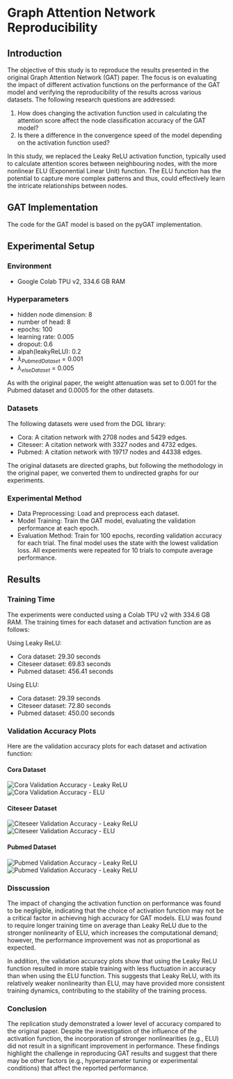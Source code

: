 # Graph Attention Network Reproducibility

## Introduction
The objective of this study is to reproduce the results presented in the original Graph Attention Network (GAT) paper. The focus is on evaluating the impact of different activation functions on the performance of the GAT model and verifying the reproducibility of the results across various datasets. The following research questions are addressed:

1. How does changing the activation function used in calculating the attention score affect the node classification accuracy of the GAT model?
2. Is there a difference in the convergence speed of the model depending on the activation function used?

In this study, we replaced the Leaky ReLU activation function, typically used to calculate attention scores between neighbouring nodes, with the more nonlinear ELU (Exponential Linear Unit) function. The ELU function has the potential to capture more complex patterns and thus, could effectively learn the intricate relationships between nodes.

## GAT Implementation
The code for the GAT model is based on the pyGAT implementation.

## Experimental Setup
### Environment
- Google Colab TPU v2, 334.6 GB RAM
### Hyperparameters
- hidden node dimension: 8
- number of head: 8
- epochs: 100
- learning rate: 0.005
- dropout: 0.6
- alpah(leakyReLU): 0.2
- $\lambda_{PubmedDataset}$ = 0.001
- $\lambda_{elseDataset}$ = 0.005  

As with the original paper, the weight attenuation was set to 0.001 for the Pubmed dataset and 0.0005 for the other datasets.

### Datasets

The following datasets were used from the DGL library:

- Cora: A citation network with 2708 nodes and 5429 edges.
- Citeseer: A citation network with 3327 nodes and 4732 edges.
- Pubmed: A citation network with 19717 nodes and 44338 edges.

The original datasets are directed graphs, but following the methodology in the original paper, we converted them to undirected graphs for our experiments.

### Experimental Method
- Data Preprocessing: Load and preprocess each dataset.
- Model Training: Train the GAT model, evaluating the validation performance at each epoch.
- Evaluation Method: Train for 100 epochs, recording validation accuracy for each trial. The final model uses the state with the lowest validation loss. All experiments were repeated for 10 trials to compute average performance.

## Results

### Training Time
 The experiments were conducted using a Colab TPU v2 with 334.6 GB RAM. The training times for each dataset and activation function are as follows:

Using Leaky ReLU:
- Cora dataset: 29.30 seconds
- Citeseer dataset: 69.83 seconds
- Pubmed dataset: 456.41 seconds

Using ELU:
- Cora dataset: 29.39 seconds
- Citeseer dataset: 72.80 seconds
- Pubmed dataset: 450.00 seconds

### Validation Accuracy Plots
Here are the validation accuracy plots for each dataset and activation function:

#### Cora Dataset
![Cora Validation Accuracy - Leaky ReLU](results/results-Cora_val_acc_leaky_relu.png)
![Cora Validation Accuracy - ELU](results/results-Cora_val_acc_elu.png)

#### Citeseer Dataset
![Citeseer Validation Accuracy - Leaky ReLU](results/results-Citeseer_val_acc_leaky_relu.png)
![Citeseer Validation Accuracy - ELU](results/results-Citeseer_val_acc_elu.png)

#### Pubmed Dataset
![Pubmed Validation Accuracy - Leaky ReLU](results/results-Pubmed_val_acc_leaky_relu.png)
![Pubmed Validation Accuracy - Leaky ReLU](results/results-Pubmed_val_acc_elu.png)

### Disscussion
The impact of changing the activation function on performance was found to be negligible, indicating that the choice of activation function may not be a critical factor in achieving high accuracy for GAT models. ELU was found to require longer training time on average than Leaky ReLU due to the stronger nonlinearity of ELU, which increases the computational demand; however, the performance improvement was not as proportional as expected.

In addition, the validation accuracy plots show that using the Leaky ReLU function resulted in more stable training with less fluctuation in accuracy than when using the ELU function. This suggests that Leaky ReLU, with its relatively weaker nonlinearity than ELU, may have provided more consistent training dynamics, contributing to the stability of the training process.

### Conclusion
The replication study demonstrated a lower level of accuracy compared to the original paper. Despite the investigation of the influence of the activation function, the incorporation of stronger nonlinearities (e.g., ELU) did not result in a significant improvement in performance. These findings highlight the challenge in reproducing GAT results and suggest that there may be other factors (e.g., hyperparameter tuning or experimental conditions) that affect the reported performance.
